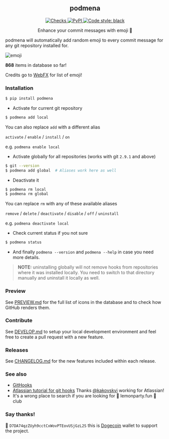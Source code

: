 <h2 align="center">podmena</h2>

<p align="center">
  <a href="https://github.com/bmwant/podmena/actions">
    <img alt="Checks" src="https://github.com/bmwant/podmena/actions/workflows/tests.yml/badge.svg">
  </a>

  <a href="https://pypi.org/project/podmena/" target="_blank">
    <img alt="PyPI" src="https://img.shields.io/pypi/v/podmena">
  </a>

  <a href="https://github.com/psf/black">
    <img alt="Code style: black" src="https://img.shields.io/badge/code%20style-black-000000.svg">
  </a>
</p>
<p align="center">
Enhance your commit messages with emoji 🍒
</p>

podmena will automatically add random emoji to every commit message for any
git repository installed for.

![emoji](https://github.com/bmwant/podmena/blob/main/podmena.png)

**868** items in database so far!

Credits go to [WebFX](https://www.webfx.com/tools/emoji-cheat-sheet/) for list of emoji!

### Installation

```bash
$ pip install podmena
```

* Activate for current git repository

```bash
$ podmena add local
```

You can also replace `add` with a different alias

`activate` / `enable` / `install` / `on`

e.g. `podmena enable local`

* Activate globally for all repositories (works with git `2.9.1` and above)

```bash
$ git --version
$ podmena add global  # Aliases work here as well
```

* Deactivate it
```bash
$ podmena rm local
$ podmena rm global
```

You can replace `rm` with any of these available aliases

`remove` / `delete` / `deactivate` / `disable` / `off` / `uninstall`

e.g. `podmena deactivate local`

* Check current status if you not sure

```bash
$ podmena status
```

* And finally `podmena --version` and `podmena --help` in case you need more
details.

> **NOTE:** uninstalling globally will not remove hooks from repositories where
it was installed locally. You need to switch to that directory manually and uninstall it locally as well.

### Preview

See [PREVIEW.md](https://github.com/bmwant/podmena/blob/main/PREVIEW.md) for the full list of icons in the database and to check how GitHub renders them.
### Contribute

See [DEVELOP.md](https://github.com/bmwant/podmena/blob/main/DEVELOP.md) to setup your local development environment and feel free to create a pull request with a new feature.

### Releases

See [CHANGELOG.md](https://github.com/bmwant/podmena/blob/main/CHANGELOG.md) for the new features included within each release.

### See also

* [GitHooks](https://githooks.com/)
* [Atlassian tutorial for git hooks](https://www.atlassian.com/git/tutorials/git-hooks)
Thanks [@kakovskyi](https://github.com/kakovskyi) working for Atlassian!
* It's a wrong place to search if you are looking for 🍋 lemonparty.fun 🍋 club

### Say thanks!

🐶 `D7DA74qzZUyh9cctCxWovPTEovUSjGzL2S` this is [Dogecoin](https://dogecoin.com/) wallet to support the project.
